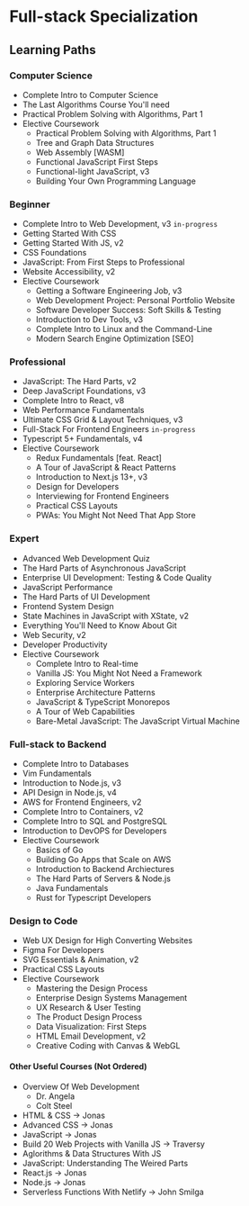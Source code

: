 # Full-stack Specialization
## Learning Paths
### Computer Science
  - Complete Intro to Computer Science
  - The Last Algorithms Course You'll need
  - Practical Problem Solving with Algorithms, Part 1
  - Elective Coursework
    - Practical Problem Solving with Algorithms, Part 1
    - Tree and Graph Data Structures
    - Web Assembly [WASM]
    - Functional JavaScript First Steps
    - Functional-light JavaScript, v3
    - Building Your Own Programming Language

### Beginner
  - Complete Intro to Web Development, v3 `in-progress`
  - Getting Started With CSS
  - Getting Started With JS, v2
  - CSS Foundations
  - JavaScript: From First Steps to Professional
  - Website Accessibility, v2
  - Elective Coursework
    - Getting a Software Engineering Job, v3
    - Web Development Project: Personal Portfolio Website
    - Software Developer Success: Soft Skills & Testing
    - Introduction to Dev Tools, v3
    - Complete Intro to Linux and the Command-Line
    - Modern Search Engine Optimization [SEO]
### Professional 
  - JavaScript: The Hard Parts, v2
  - Deep JavaScript Foundations, v3
  - Complete Intro to React, v8
  - Web Performance Fundamentals
  - Ultimate CSS Grid & Layout Techniques, v3
  - Full-Stack For Frontend Engineers `in-progress`
  - Typescript 5+ Fundamentals, v4
  - Elective Coursework
    - Redux Fundamentals [feat. React]
    - A Tour of JavaScript & React Patterns
    - Introduction to Next.js 13+, v3
    - Design for Developers
    - Interviewing for Frontend Engineers
    - Practical CSS Layouts
    - PWAs: You Might Not Need That App Store
### Expert
  - Advanced Web Development Quiz
  - The Hard Parts of Asynchronous JavaScript
  - Enterprise UI Development: Testing & Code Quality
  - JavaScript Performance
  - The Hard Parts of UI Development
  - Frontend System Design
  - State Machines in JavaScript with XState, v2
  - Everything You'll Need to Know About Git
  - Web Security, v2
  - Developer Productivity
  - Elective Coursework
    - Complete Intro to Real-time
    - Vanilla JS: You Might Not Need a Framework
    - Exploring Service Workers
    - Enterprise Architecture Patterns
    - JavaScript & TypeScript Monorepos
    - A Tour of Web Capabilities
    - Bare-Metal JavaScript: The JavaScript Virtual Machine 
### Full-stack to Backend
  - Complete Intro to Databases
  - Vim Fundamentals
  - Introduction to Node.js, v3
  - API Design in Node.js, v4
  - AWS for Frontend Engineers, v2
  - Complete Intro to Containers, v2
  - Complete Intro to SQL and PostgreSQL
  - Introduction to DevOPS for Developers
  - Elective Coursework
    - Basics of Go
    - Building Go Apps that Scale on AWS
    - Introduction to Backend Archiectures
    - The Hard Parts of Servers & Node.js
    - Java Fundamentals
    - Rust for Typescript Developers 
### Design to Code
  - Web UX Design for High Converting Websites
  - Figma For Developers
  - SVG Essentials & Animation, v2
  - Practical CSS Layouts
  - Elective Coursework
    - Mastering the Design Process
    - Enterprise Design Systems Management
    - UX Research & User Testing
    - The Product Design Process
    - Data Visualization: First Steps
    - HTML Email Development, v2
    - Creative Coding with Canvas & WebGL

#### Other Useful Courses (Not Ordered)
- Overview Of Web Development
  - Dr. Angela
  - Colt Steel
- HTML & CSS -> Jonas
- Advanced CSS -> Jonas
- JavaScript -> Jonas
- Build 20 Web Projects with Vanilla JS -> Traversy
- Aglorithms & Data Structures With JS
- JavaScript: Understanding The Weired Parts
- React.js -> Jonas
- Node.js -> Jonas
- Serverless Functions With Netlify -> John Smilga
